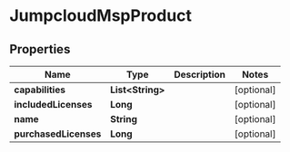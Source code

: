 

# JumpcloudMspProduct


## Properties

| Name | Type | Description | Notes |
|------------ | ------------- | ------------- | -------------|
|**capabilities** | **List&lt;String&gt;** |  |  [optional] |
|**includedLicenses** | **Long** |  |  [optional] |
|**name** | **String** |  |  [optional] |
|**purchasedLicenses** | **Long** |  |  [optional] |



